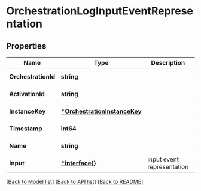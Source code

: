 # OrchestrationLogInputEventRepresentation

## Properties
Name | Type | Description | Notes
------------ | ------------- | ------------- | -------------
**OrchestrationId** | **string** |  | [default to null]
**ActivationId** | **string** |  | [default to null]
**InstanceKey** | [***OrchestrationInstanceKey**](OrchestrationInstanceKey.md) |  | [default to null]
**Timestamp** | **int64** |  | [default to null]
**Name** | **string** |  | [default to null]
**Input** | [***interface{}**](interface{}.md) | input event representation | [default to null]

[[Back to Model list]](../README.md#documentation-for-models) [[Back to API list]](../README.md#documentation-for-api-endpoints) [[Back to README]](../README.md)


